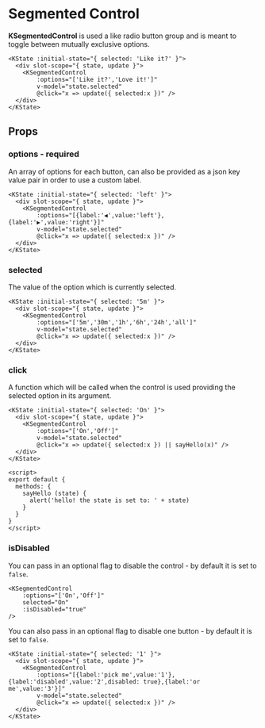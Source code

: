 # Segmented Control

**KSegmentedControl** is used a like radio button group and is meant to toggle between mutually exclusive options.

<KState :initial-state="{ selected: 'Like it?' }">
  <div slot-scope="{ state, update }">
    <KSegmentedControl
        :options="['Like it?','Love it!']"
        v-model="state.selected"
        @click="x => update({ selected:x })" />
  </div>
</KState>

```vue
<KState :initial-state="{ selected: 'Like it?' }">
  <div slot-scope="{ state, update }">
    <KSegmentedControl
        :options="['Like it?','Love it!']"
        v-model="state.selected"
        @click="x => update({ selected:x })" />
  </div>
</KState>
```

## Props

### options - required

An array of options for each button, can also be provided as a json key value pair in order to use a custom label.

<KState :initial-state="{ selected: 'left' }">
  <div slot-scope="{ state, update }">
    <KSegmentedControl
        :options="[{label:'◀️',value:'left'},{label:'▶️',value:'right'}]"
        v-model="state.selected"
        @click="x => update({ selected:x })" />
  </div>
</KState>


```vue
<KState :initial-state="{ selected: 'left' }">
  <div slot-scope="{ state, update }">
    <KSegmentedControl
        :options="[{label:'◀️',value:'left'},{label:'▶️',value:'right'}]"
        v-model="state.selected"
        @click="x => update({ selected:x })" />
  </div>
</KState>
```

### selected

The value of the option which is currently selected.

<KState :initial-state="{ selected: '5m' }">
  <div slot-scope="{ state, update }">
    <KSegmentedControl
        :options="['5m','30m','1h','6h','24h','all']"
        v-model="state.selected"
        @click="x => update({ selected:x })" />
  </div>
</KState>

```vue
<KState :initial-state="{ selected: '5m' }">
  <div slot-scope="{ state, update }">
    <KSegmentedControl
        :options="['5m','30m','1h','6h','24h','all']"
        v-model="state.selected"
        @click="x => update({ selected:x })" />
  </div>
</KState>
```

### click

A function which will be called when the control is used providing the selected option in its argument.


<KState :initial-state="{ selected: 'On' }">
  <div slot-scope="{ state, update }">
    <KSegmentedControl
        :options="['On','Off']"
        v-model="state.selected"
        @click="x => update({ selected:x }) || sayHello(x)" />
  </div>
</KState>

<script>
export default {
  methods: {
    sayHello (state) {
      alert('hello! the state is set to: ' + state)
    }
  }
}
</script>

```vue
<KState :initial-state="{ selected: 'On' }">
  <div slot-scope="{ state, update }">
    <KSegmentedControl
        :options="['On','Off']"
        v-model="state.selected"
        @click="x => update({ selected:x }) || sayHello(x)" />
  </div>
</KState>

<script>
export default {
  methods: {
    sayHello (state) {
      alert('hello! the state is set to: ' + state)
    }
  }
}
</script>
```

### isDisabled

You can pass in an optional flag to disable the control - by default it is set to `false`.

<KSegmentedControl
    :options="['On','Off']"
    selected="On"
    :isDisabled="true"
/>

```vue
<KSegmentedControl
    :options="['On','Off']"
    selected="On"
    :isDisabled="true"
/>
```

You can also pass in an optional flag to disable one button - by default it is set to `false`.

<KState :initial-state="{ selected: '1' }">
  <div slot-scope="{ state, update }">
    <KSegmentedControl
        :options="[{label:'pick me',value:'1'},{label:'disabled',value:'2',disabled: true},{label:'or me',value:'3'}]"
        v-model="state.selected"
        @click="x => update({ selected:x })" />
  </div>
</KState>

```vue
<KState :initial-state="{ selected: '1' }">
  <div slot-scope="{ state, update }">
    <KSegmentedControl
        :options="[{label:'pick me',value:'1'},{label:'disabled',value:'2',disabled: true},{label:'or me',value:'3'}]"
        v-model="state.selected"
        @click="x => update({ selected:x })" />
  </div>
</KState>
```